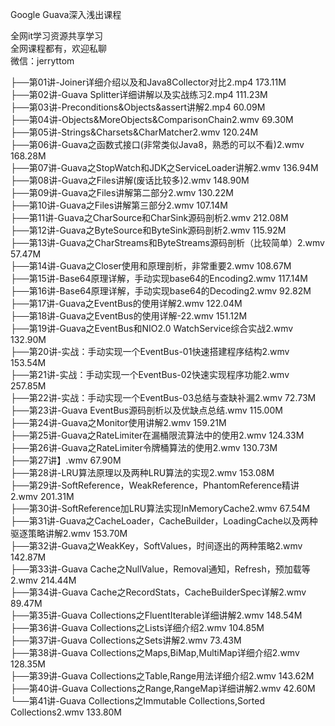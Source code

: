 Google Guava深入浅出课程

全网it学习资源共享学习<br>全网课程都有，欢迎私聊<br>微信：jerryttom<br>

├──第01讲-Joiner详细介绍以及和Java8Collector对比2.mp4 173.11M<br> ├──第02讲-Guava Splitter详细讲解以及实战练习2.mp4 111.23M<br> ├──第03讲-Preconditions&amp;Objects&amp;assert讲解2.mp4 60.09M<br> ├──第04讲-Objects&amp;MoreObjects&amp;ComparisonChain2.wmv 69.30M<br> ├──第05讲-Strings&amp;Charsets&amp;CharMatcher2.wmv 120.24M<br> ├──第06讲-Guava之函数式接口(非常类似Java8，熟悉的可以不看)2.wmv 168.28M<br> ├──第07讲-Guava之StopWatch和JDK之ServiceLoader讲解2.wmv 136.94M<br> ├──第08讲-Guava之Files讲解(废话比较多)2.wmv 148.90M<br> ├──第09讲-Guava之Files讲解第二部分2.wmv 130.22M<br> ├──第10讲-Guava之Files讲解第三部分2.wmv 107.14M<br> ├──第11讲-Guava之CharSource和CharSink源码剖析2.wmv 212.08M<br> ├──第12讲-Guava之ByteSource和ByteSink源码剖析2.wmv 115.92M<br> ├──第13讲-Guava之CharStreams和ByteStreams源码剖析（比较简单）2.wmv 57.47M<br> ├──第14讲-Guava之Closer使用和原理剖析，非常重要2.wmv 108.67M<br> ├──第15讲-Base64原理详解，手动实现base64的Encoding2.wmv 117.14M<br> ├──第16讲-Base64原理详解，手动实现base64的Decoding2.wmv 92.82M<br> ├──第17讲-Guava之EventBus的使用详解2.wmv 122.04M<br> ├──第18讲-Guava之EventBus的使用详解-22.wmv 151.12M<br> ├──第19讲-Guava之EventBus和NIO2.0 WatchService综合实战2.wmv 132.90M<br> ├──第20讲-实战：手动实现一个EventBus-01快速搭建程序结构2.wmv 153.54M<br> ├──第21讲-实战：手动实现一个EventBus-02快速实现程序功能2.wmv 257.85M<br> ├──第22讲-实战：手动实现一个EventBus-03总结与查缺补漏2.wmv 72.73M<br> ├──第23讲-Guava EventBus源码剖析以及优缺点总结.wmv 115.00M<br> ├──第24讲-Guava之Monitor使用讲解2.wmv 159.21M<br> ├──第25讲-Guava之RateLimiter在漏桶限流算法中的使用2.wmv 124.33M<br> ├──第26讲-Guava之RateLimiter令牌桶算法的使用2.wmv 130.73M<br> ├──第27讲】.wmv 67.90M<br> ├──第28讲-LRU算法原理以及两种LRU算法的实现2.wmv 153.08M<br> ├──第29讲-SoftReference，WeakReference，PhantomReference精讲2.wmv 201.31M<br> ├──第30讲-SoftReference加LRU算法实现InMemoryCache2.wmv 67.54M<br> ├──第31讲-Guava之CacheLoader，CacheBuilder，LoadingCache以及两种驱逐策略讲解2.wmv 153.70M<br> ├──第32讲-Guava之WeakKey，SoftValues，时间逐出的两种策略2.wmv 142.87M<br> ├──第33讲-Guava Cache之NullValue，Removal通知，Refresh，预加载等2.wmv 214.44M<br> ├──第34讲-Guava Cache之RecordStats，CacheBuilderSpec详解2.wmv 89.47M<br> ├──第35讲-Guava Collections之FluentIterable详细讲解2.wmv 148.54M<br> ├──第36讲-Guava Collections之Lists详细介绍2.wmv 104.85M<br> ├──第37讲-Guava Collections之Sets讲解2.wmv 73.43M<br> ├──第38讲-Guava Collections之Maps,BiMap,MultiMap详细介绍2.wmv 128.35M<br> ├──第39讲-Guava Collections之Table,Range用法详细介绍2.wmv 143.62M<br> ├──第40讲-Guava Collections之Range,RangeMap详细讲解2.wmv 42.60M<br> └──第41讲-Guava Collections之Immutable Collections,Sorted Collections2.wmv 133.80M